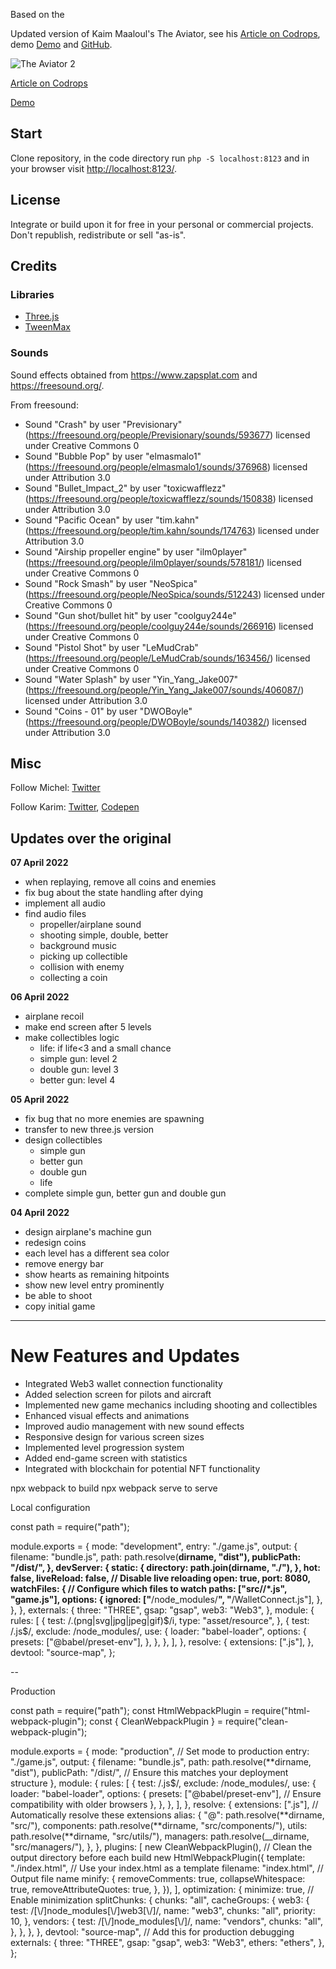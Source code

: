 Based on the

Updated version of Kaim Maaloul's The Aviator, see his [Article on Codrops](http://tympanus.net/codrops/?p=26501), demo [Demo](http://tympanus.net/Tutorials/TheAviator/) and [GitHub](https://github.com/yakudoo/TheAviator).

![The Aviator 2](https://tympanus.net/codrops/wp-content/uploads/2022/04/Aviator2_featured.jpg)

[Article on Codrops](https://tympanus.net/codrops/?p=63296)

[Demo](https://tympanus.net/Tutorials/TheAviator2)

## Start

Clone repository, in the code directory run `php -S localhost:8123` and in your browser visit [http://localhost:8123/](http://localhost:8123/).

## License

Integrate or build upon it for free in your personal or commercial projects. Don't republish, redistribute or sell "as-is".

## Credits

### Libraries

- [Three.js](http://threejs.org/)
- [TweenMax](http://greensock.com)

### Sounds

Sound effects obtained from https://www.zapsplat.com and https://freesound.org/.

From freesound:

- Sound "Crash" by user "Previsionary" (https://freesound.org/people/Previsionary/sounds/593677) licensed under Creative Commons 0
- Sound "Bubble Pop" by user "elmasmalo1" (https://freesound.org/people/elmasmalo1/sounds/376968) licensed under Attribution 3.0
- Sound "Bullet_Impact_2" by user "toxicwafflezz" (https://freesound.org/people/toxicwafflezz/sounds/150838) licensed under Attribution 3.0
- Sound "Pacific Ocean" by user "tim.kahn" (https://freesound.org/people/tim.kahn/sounds/174763) licensed under Attribution 3.0
- Sound "Airship propeller engine" by user "ilm0player" (https://freesound.org/people/ilm0player/sounds/578181/) licensed under Creative Commons 0
- Sound "Rock Smash" by user "NeoSpica" (https://freesound.org/people/NeoSpica/sounds/512243) licensed under Creative Commons 0
- Sound "Gun shot/bullet hit" by user "coolguy244e" (https://freesound.org/people/coolguy244e/sounds/266916) licensed under Creative Commons 0
- Sound "Pistol Shot" by user "LeMudCrab" (https://freesound.org/people/LeMudCrab/sounds/163456/) licensed under Creative Commons 0
- Sound "Water Splash" by user "Yin_Yang_Jake007" (https://freesound.org/people/Yin_Yang_Jake007/sounds/406087/) licensed under Attribution 3.0
- Sound "Coins - 01" by user "DWOBoyle" (https://freesound.org/people/DWOBoyle/sounds/140382/) licensed under Attribution 3.0

## Misc

Follow Michel: [Twitter](https://twitter.com/MichelOliverH)

Follow Karim: [Twitter](https://twitter.com/yakudoo), [Codepen](http://codepen.io/Yakudoo/)

## Updates over the original

**07 April 2022**

- when replaying, remove all coins and enemies
- fix bug about the state handling after dying
- implement all audio
- find audio files
  - propeller/airplane sound
  - shooting simple, double, better
  - background music
  - picking up collectible
  - collision with enemy
  - collecting a coin

**06 April 2022**

- airplane recoil
- make end screen after 5 levels
- make collectibles logic
  - life: if life<3 and a small chance
  - simple gun: level 2
  - double gun: level 3
  - better gun: level 4

**05 April 2022**

- fix bug that no more enemies are spawning
- transfer to new three.js version
- design collectibles
  - simple gun
  - better gun
  - double gun
  - life
- complete simple gun, better gun and double gun

**04 April 2022**

- design airplane's machine gun
- redesign coins
- each level has a different sea color
- remove energy bar
- show hearts as remaining hitpoints
- show new level entry prominently
- be able to shoot
- copy initial game

---

# New Features and Updates

- Integrated Web3 wallet connection functionality
- Added selection screen for pilots and aircraft
- Implemented new game mechanics including shooting and collectibles
- Enhanced visual effects and animations
- Improved audio management with new sound effects
- Responsive design for various screen sizes
- Implemented level progression system
- Added end-game screen with statistics
- Integrated with blockchain for potential NFT functionality

npx webpack to build
npx webpack serve to serve

Local configuration

const path = require("path");

module.exports = {
mode: "development",
entry: "./game.js",
output: {
filename: "bundle.js",
path: path.resolve(**dirname, "dist"),
publicPath: "/dist/",
},
devServer: {
static: {
directory: path.join(**dirname, "./"),
},
hot: false,
liveReload: false, // Disable live reloading
open: true,
port: 8080,
watchFiles: {
// Configure which files to watch
paths: ["src/**/*.js", "game.js"],
options: {
ignored: ["**/node_modules/**", "**/WalletConnect.js"],
},
},
},
externals: {
three: "THREE",
gsap: "gsap",
web3: "Web3",
},
module: {
rules: [
{
test: /\.(png|svg|jpg|jpeg|gif)$/i,
        type: "asset/resource",
      },
      {
        test: /\.js$/,
exclude: /node_modules/,
use: {
loader: "babel-loader",
options: {
presets: ["@babel/preset-env"],
},
},
},
],
},
resolve: {
extensions: [".js"],
},
devtool: "source-map",
};

--

Production

const path = require("path");
const HtmlWebpackPlugin = require("html-webpack-plugin");
const { CleanWebpackPlugin } = require("clean-webpack-plugin");

module.exports = {
mode: "production", // Set mode to production
entry: "./game.js",
output: {
filename: "bundle.js",
path: path.resolve(**dirname, "dist"),
publicPath: "/dist/", // Ensure this matches your deployment structure
},
module: {
rules: [
{
test: /\.js$/,
exclude: /node_modules/,
use: {
loader: "babel-loader",
options: {
presets: ["@babel/preset-env"], // Ensure compatibility with older browsers
},
},
},
],
},
resolve: {
extensions: [".js"], // Automatically resolve these extensions
alias: {
"@": path.resolve(**dirname, "src/"),
components: path.resolve(**dirname, "src/components/"),
utils: path.resolve(**dirname, "src/utils/"),
managers: path.resolve(\_\_dirname, "src/managers/"),
},
},
plugins: [
new CleanWebpackPlugin(), // Clean the output directory before each build
new HtmlWebpackPlugin({
template: "./index.html", // Use your index.html as a template
filename: "index.html", // Output file name
minify: {
removeComments: true,
collapseWhitespace: true,
removeAttributeQuotes: true,
},
}),
],
optimization: {
minimize: true, // Enable minimization
splitChunks: {
chunks: "all",
cacheGroups: {
web3: {
test: /[\\/]node_modules[\\/]web3[\\/]/,
name: "web3",
chunks: "all",
priority: 10,
},
vendors: {
test: /[\\/]node_modules[\\/]/,
name: "vendors",
chunks: "all",
},
},
},
},
devtool: "source-map", // Add this for production debugging
externals: {
three: "THREE",
gsap: "gsap",
web3: "Web3",
ethers: "ethers",
},
};
